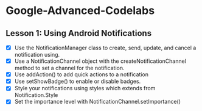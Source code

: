 # Google-Advanced-Codelabs

## Lesson 1: Using Android Notifications
- [x] Use the NotificationManager class to create, send, update, and cancel a notification using. 
- [x] Use a NotificationChannel object with the createNotificationChannel method to set a channel for the notification.
- [x] Use addAction() to add quick actions to a notification
- [x] Use setShowBadge() to enable or disable badges.
- [x] Style your notifications using styles which extends from Notification.Style
- [x] Set the importance level with NotificationChannel.setImportance()
